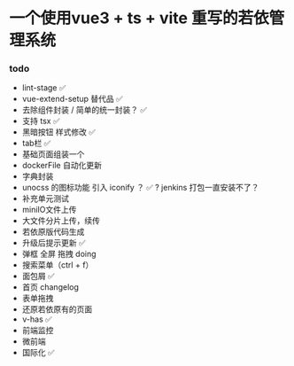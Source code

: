 # 一个使用vue3 + ts + vite 重写的若依管理系统

### todo

- lint-stage ✅
- vue-extend-setup 替代品 ✅
- 去除组件封装 / 简单的统一封装？ ✅
- 支持 tsx ✅
- 黑暗按钮 样式修改 ✅
- tab栏 ✅
- 基础页面组装一个
- dockerFile 自动化更新
- 字典封装
- unocss 的图标功能 引入 iconify ？ ✅ ? jenkins 打包一直安装不了？
- 补充单元测试
- miniIO文件上传
- 大文件分片上传，续传
- 若依原版代码生成
- 升级后提示更新  ✅
- 弹框 全屏 拖拽  doing
- 搜索菜单（ctrl + f）
- 面包屑 ✅
- 首页 changelog
- 表单拖拽
- 还原若依原有的页面
- v-has  ✅
- 前端监控
- 微前端
- 国际化 ✅
